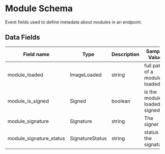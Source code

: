 # Module Schema

Event fields used to define metadata about modules in an endpoint.

## Data Fields

| Field name | Type | Description | Sample Value |
|--------|---------|-------|-------|
| module_loaded | ImageLoaded | string | full path of a module loaded | C:\Windows\System32\msvcrt.dll |
| module_is_signed | Signed | boolean | is the module loaded signed? | TRUE |
| module_signature | Signature | string | The signer | Microsoft Corporation |
| module_signature_status | SignatureStatus | string | status of the signature | Valid |